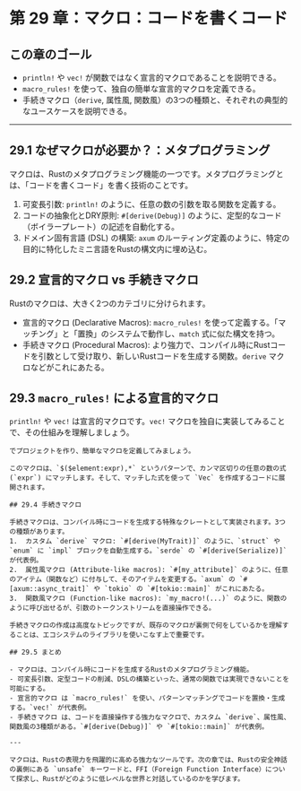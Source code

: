 # 第 29 章：マクロ：コードを書くコード

## この章のゴール
- `println!` や `vec!` が関数ではなく宣言的マクロであることを説明できる。
- `macro_rules!` を使って、独自の簡単な宣言的マクロを定義できる。
- 手続きマクロ（`derive`, 属性風, 関数風）の3つの種類と、それぞれの典型的なユースケースを説明できる。

---

## 29.1 なぜマクロが必要か？：メタプログラミング

マクロは、Rustのメタプログラミング機能の一つです。メタプログラミングとは、「コードを書くコード」を書く技術のことです。
1.  可変長引数: `println!` のように、任意の数の引数を取る関数を定義する。
2.  コードの抽象化とDRY原則: `#[derive(Debug)]` のように、定型的なコード（ボイラープレート）の記述を自動化する。
3.  ドメイン固有言語 (DSL) の構築: `axum` のルーティング定義のように、特定の目的に特化したミニ言語をRustの構文内に埋め込む。

## 29.2 宣言的マクロ vs 手続きマクロ

Rustのマクロは、大きく2つのカテゴリに分けられます。
- 宣言的マクロ (Declarative Macros): `macro_rules!` を使って定義する。「マッチング」と「置換」のシステムで動作し、`match` 式に似た構文を持つ。
- 手続きマクロ (Procedural Macros): より強力で、コンパイル時にRustコードを引数として受け取り、新しいRustコードを生成する関数。`derive` マクロなどがこれにあたる。

## 29.3 `macro_rules!` による宣言的マクロ

`println!` や `vec!` は宣言的マクロです。`vec!` マクロを独自に実装してみることで、その仕組みを理解しましょう。
```
でプロジェクトを作り、簡単なマクロを定義してみましょう。

このマクロは、`$($element:expr),*` というパターンで、カンマ区切りの任意の数の式 (`expr`) にマッチします。そして、マッチした式を使って `Vec` を作成するコードに展開されます。

## 29.4 手続きマクロ

手続きマクロは、コンパイル時にコードを生成する特殊なクレートとして実装されます。3つの種類があります。
1.  カスタム `derive` マクロ: `#[derive(MyTrait)]` のように、`struct` や `enum` に `impl` ブロックを自動生成する。`serde` の `#[derive(Serialize)]` が代表例。
2.  属性風マクロ (Attribute-like macros): `#[my_attribute]` のように、任意のアイテム（関数など）に付与して、そのアイテムを変更する。`axum` の `#[axum::async_trait]` や `tokio` の `#[tokio::main]` がこれにあたる。
3.  関数風マクロ (Function-like macros): `my_macro!(...)` のように、関数のように呼び出せるが、引数のトークンストリームを直接操作できる。

手続きマクロの作成は高度なトピックですが、既存のマクロが裏側で何をしているかを理解することは、エコシステムのライブラリを使いこなす上で重要です。

## 29.5 まとめ

- マクロは、コンパイル時にコードを生成するRustのメタプログラミング機能。
- 可変長引数、定型コードの削減、DSLの構築といった、通常の関数では実現できないことを可能にする。
- 宣言的マクロ は `macro_rules!` を使い、パターンマッチングでコードを置換・生成する。`vec!` が代表例。
- 手続きマクロ は、コードを直接操作する強力なマクロで、カスタム `derive`、属性風、関数風の3種類がある。`#[derive(Debug)]` や `#[tokio::main]` が代表例。

---

マクロは、Rustの表現力を飛躍的に高める強力なツールです。次の章では、Rustの安全神話の裏側にある `unsafe` キーワードと、FFI（Foreign Function Interface）について探求し、Rustがどのように低レベルな世界と対話しているのかを学びます。
